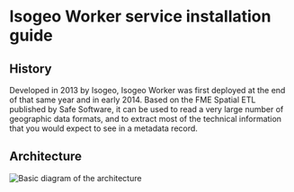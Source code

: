 # Isogeo Worker service installation guide

## History

Developed in 2013 by Isogeo, Isogeo Worker was first deployed at the end of that same year and in early 2014. Based on the FME Spatial ETL published by Safe Software, it can be used to read a very large number of geographic data formats, and to extract most of the technical information that you would expect to see in a metadata record.

## Architecture

![Basic diagram of the architecture](/assets/scanFME_architecture.png "General architecture of the Isogeo scan service")
